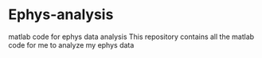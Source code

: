 # Ephys-analysis
matlab code for ephys data analysis
This repository contains all the matlab code for me to analyze my ephys data
